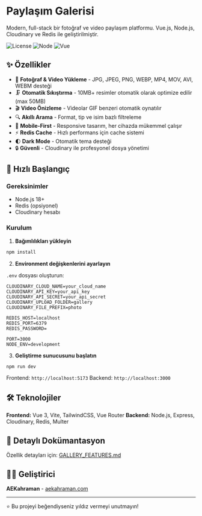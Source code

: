 # Paylaşım Galerisi

Modern, full-stack bir fotoğraf ve video paylaşım platformu. Vue.js, Node.js, Cloudinary ve Redis ile geliştirilmiştir.

![License](https://img.shields.io/badge/license-MIT-blue.svg)
![Node](https://img.shields.io/badge/node-%3E%3D18-green.svg)
![Vue](https://img.shields.io/badge/vue-3.x-brightgreen.svg)

## ✨ Özellikler

- 📸 **Fotoğraf & Video Yükleme** - JPG, JPEG, PNG, WEBP, MP4, MOV, AVI, WEBM desteği
- 🗜️ **Otomatik Sıkıştırma** - 10MB+ resimler otomatik olarak optimize edilir (max 50MB)
- 🎬 **Video Önizleme** - Videolar GIF benzeri otomatik oynatılır
- 🔍 **Akıllı Arama** - Format, tip ve isim bazlı filtreleme
- 📱 **Mobile-First** - Responsive tasarım, her cihazda mükemmel çalışır
- ⚡ **Redis Cache** - Hızlı performans için cache sistemi
- 🌓 **Dark Mode** - Otomatik tema desteği
- 🔒 **Güvenli** - Cloudinary ile profesyonel dosya yönetimi

## 🚀 Hızlı Başlangıç

### Gereksinimler

- Node.js 18+
- Redis (opsiyonel)
- Cloudinary hesabı

### Kurulum

1. **Bağımlılıkları yükleyin**
```bash
npm install
```

2. **Environment değişkenlerini ayarlayın**

`.env` dosyası oluşturun:
```env
CLOUDINARY_CLOUD_NAME=your_cloud_name
CLOUDINARY_API_KEY=your_api_key
CLOUDINARY_API_SECRET=your_api_secret
CLOUDINARY_UPLOAD_FOLDER=gallery
CLOUDINARY_FILE_PREFIX=photo

REDIS_HOST=localhost
REDIS_PORT=6379
REDIS_PASSWORD=

PORT=3000
NODE_ENV=development
```

3. **Geliştirme sunucusunu başlatın**
```bash
npm run dev
```

Frontend: `http://localhost:5173`
Backend: `http://localhost:3000`

## 🛠️ Teknolojiler

**Frontend:** Vue 3, Vite, TailwindCSS, Vue Router
**Backend:** Node.js, Express, Cloudinary, Redis, Multer

## 📝 Detaylı Dokümantasyon

Özellik detayları için: [GALLERY_FEATURES.md](./GALLERY_FEATURES.md)

## 👨‍💻 Geliştirici

**AEKahraman** - [aekahraman.com](https://aekahraman.com)

---

⭐ Bu projeyi beğendiyseniz yıldız vermeyi unutmayın!

